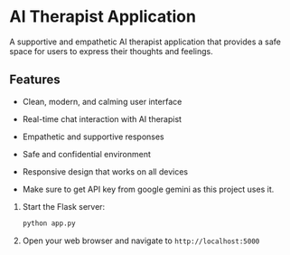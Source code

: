 # AI Therapist Application

A supportive and empathetic AI therapist application that provides a safe space for users to express their thoughts and feelings. 
## Features

- Clean, modern, and calming user interface
- Real-time chat interaction with AI therapist
- Empathetic and supportive responses
- Safe and confidential environment
- Responsive design that works on all devices

- Make sure to get API key from google gemini as this project uses it.


1. Start the Flask server:
   ```bash
   python app.py
   ```
2. Open your web browser and navigate to `http://localhost:5000`


